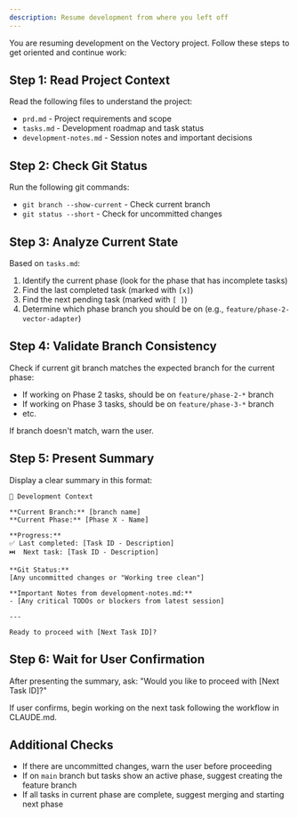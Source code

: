 ```yaml
---
description: Resume development from where you left off
---
```


You are resuming development on the Vectory project. Follow these steps to get oriented and continue work:

## Step 1: Read Project Context

Read the following files to understand the project:
- `prd.md` - Project requirements and scope
- `tasks.md` - Development roadmap and task status
- `development-notes.md` - Session notes and important decisions

## Step 2: Check Git Status

Run the following git commands:
- `git branch --show-current` - Check current branch
- `git status --short` - Check for uncommitted changes

## Step 3: Analyze Current State

Based on `tasks.md`:
1. Identify the current phase (look for the phase that has incomplete tasks)
2. Find the last completed task (marked with `[x]`)
3. Find the next pending task (marked with `[ ]`)
4. Determine which phase branch you should be on (e.g., `feature/phase-2-vector-adapter`)

## Step 4: Validate Branch Consistency

Check if current git branch matches the expected branch for the current phase:
- If working on Phase 2 tasks, should be on `feature/phase-2-*` branch
- If working on Phase 3 tasks, should be on `feature/phase-3-*` branch
- etc.

If branch doesn't match, warn the user.

## Step 5: Present Summary

Display a clear summary in this format:

```
📍 Development Context

**Current Branch:** [branch name]
**Current Phase:** [Phase X - Name]

**Progress:**
✅ Last completed: [Task ID - Description]
⏭️  Next task: [Task ID - Description]

**Git Status:**
[Any uncommitted changes or "Working tree clean"]

**Important Notes from development-notes.md:**
- [Any critical TODOs or blockers from latest session]

---

Ready to proceed with [Next Task ID]?
```

## Step 6: Wait for User Confirmation

After presenting the summary, ask: "Would you like to proceed with [Next Task ID]?"

If user confirms, begin working on the next task following the workflow in CLAUDE.md.

## Additional Checks

- If there are uncommitted changes, warn the user before proceeding
- If on `main` branch but tasks show an active phase, suggest creating the feature branch
- If all tasks in current phase are complete, suggest merging and starting next phase
